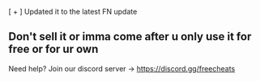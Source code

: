 [ + ] Updated it to the latest FN update                                                                       

## Don't sell it or imma come after u only use it for free or for ur own
                                                                                                                                                                                                                                                                                                                                                    
Need help?
Join our discord server ->  https://discord.gg/freecheats

